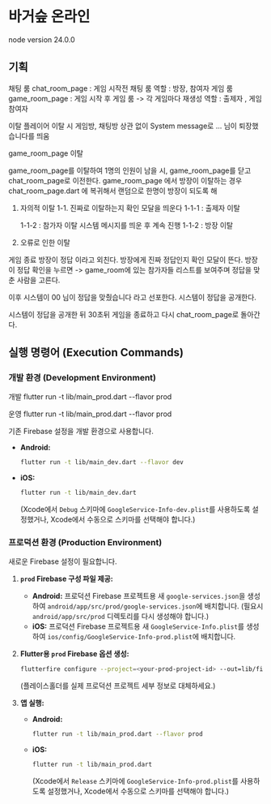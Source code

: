 # 바거슾 온라인  
node version 24.0.0

## 기획 
채팅 룸 
chat_room_page : 게임 시작전 채팅 룸 
  역할 : 방장, 참여자 
게임 룸
game_room_page : 게임 시작 후 게임 룸 -> 각 게임마다 재생성
  역할 : 출제자 , 게임 참여자 

이탈 
플레이어 이탈 시 게임방, 채팅방 상관 없이 System message로 ... 님이 퇴장했습니다를 띄움 

game_room_page 이탈 

game_room_page를 이탈하여 1명의 인원이 남을 시, game_room_page를 닫고 chat_room_page로 이전한다.
game_room_page 에서 방장이 이탈하는 경우 chat_room_page.dart 에 복귀해서 랜덤으로 한명이 방장이 되도록 해

1. 자의적 이탈
  1-1. 진짜로 이탈하는지 확인 모달을 띄운다 
    1-1-1 : 출제자 이탈 
       
    1-1-2 : 참가자 이탈 
       시스템 메시지를 띄운 후 계속 진행 
    1-1-2 : 방장 이탈  
2. 오류로 인한 이탈 
    
게임 종료 
방장이 정답 이라고 외친다.
방장에게 진짜 정답인지 확인 모달이 뜬다.
방장이 정답 확인을 누르면 -> game_room에 있는 참가자들 리스트를 보여주며 정답을 맞춘 사람을 고른다.

이후 시스템이 00 님이 정답을 맞췄습니다 라고 선포한다.
시스템이 정답을 공개한다.

시스템이 정답을 공개한 뒤 30초뒤 게임을 종료하고 다시 chat_room_page로 돌아간다.

## 실행 명령어 (Execution Commands)

### 개발 환경 (Development Environment)

개발
flutter run -t lib/main_prod.dart --flavor prod 

운영
flutter run -t lib/main_prod.dart --flavor prod

기존 Firebase 설정을 개발 환경으로 사용합니다.



*   **Android:**
    ```bash
    flutter run -t lib/main_dev.dart --flavor dev
    ```
*   **iOS:**
    ```bash
    flutter run -t lib/main_dev.dart
    ```
    (Xcode에서 `Debug` 스키마에 `GoogleService-Info-dev.plist`를 사용하도록 설정했거나, Xcode에서 수동으로 스키마를 선택해야 합니다.)

### 프로덕션 환경 (Production Environment)

새로운 Firebase 설정이 필요합니다.

1.  **`prod` Firebase 구성 파일 제공:**
    *   **Android:** 프로덕션 Firebase 프로젝트용 새 `google-services.json`을 생성하여 `android/app/src/prod/google-services.json`에 배치합니다. (필요시 `android/app/src/prod` 디렉토리를 다시 생성해야 합니다.)
    *   **iOS:** 프로덕션 Firebase 프로젝트용 새 `GoogleService-Info.plist`를 생성하여 `ios/config/GoogleService-Info-prod.plist`에 배치합니다.

2.  **Flutter용 `prod` Firebase 옵션 생성:**
    ```bash
    flutterfire configure --project=<your-prod-project-id> --out=lib/firebase_options_prod.dart --ios-bundle-id=<your-prod-ios-bundle-id> --android-app-id=<your-prod-android-app-id>
    ```
    (플레이스홀더를 실제 프로덕션 프로젝트 세부 정보로 대체하세요.)

3.  **앱 실행:**
    *   **Android:**
        ```bash
        flutter run -t lib/main_prod.dart --flavor prod
        ```
    *   **iOS:**
        ```bash
        flutter run -t lib/main_prod.dart
        ```
        (Xcode에서 `Release` 스키마에 `GoogleService-Info-prod.plist`를 사용하도록 설정했거나, Xcode에서 수동으로 스키마를 선택해야 합니다.)
